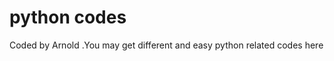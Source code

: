 # python codes






Coded by Arnold  .You may get different and easy python related codes here













